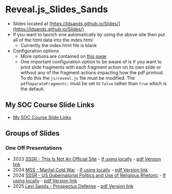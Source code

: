 # Reveal.js_Slides_Sands

<!-- link to this slide [here](https://github.com/ldsands/Slides/blob/master/SlideLinks.md) -->

- Slides located at [https://ldsands.github.io/Slides/](https://ldsands.github.io/Slides/)
- If you want to launch one automatically by using the above site then put all of the html data into the index.html
    - Currently the index.html file is blank
- Configuration options
    - More options are contained on [this page](https://github.com/hakimel/reveal.js)
    - One important configuration option to be aware of is if you want to print slide fragments with each fragment action on its own slide or without any of the fragment actions impacting how the pdf printout. To do this the `js/reveal.js` file must be modified. The `pdfSeparateFragments:` must be set to `false` rather than `true` which is the default.

## My SOC Course Slide Links

- [My SOC Course Slide Links](https://github.com/ldsands/Slides/blob/master/MySlides/SOCCourseSlideLinks.md)

## Groups of Slides

### One Off Presentations

<!-- 
- 2016 [SOC 5160 Research Presentation](https://ldsands.github.io/Slides/MySlides/OneOffPresentations/2016_12_Levi_Sands_5160_Res_Pres.html) - [If using locally](Slides/MySlides/OneOffPresentations/2016_12_Levi_Sands_5160_Res_Pres.html) - [pdf Version link](https://ldsands.github.io/Slides/MySlides/OneOffPresentations/2016_12_Levi_Sands_5160_Res_Pres.html?print-pdf)
- 2019 [Thesis Defense](https://ldsands.github.io/Slides/MySlides/OneOffPresentations/Levi_Sands_Thesis_Presentation.html) - [If using locally](Slides/MySlides/OneOffPresentations/Levi_Sands_Thesis_Presentation.html) - [pdf Version link](https://ldsands.github.io/Slides/MySlides/OneOffPresentations/Levi_Sands_Thesis_Presentation.html?print-pdf)
- 2020 [EPLS 6209 Research Presentation](https://ldsands.github.io/Slides/MySlides/OneOffPresentations/2020_05_Levi_Sands_EPLS_6209_Presentation.html) - [If using locally](Slides/MySlides/OneOffPresentations/2020_05_Levi_Sands_EPLS_6209_Presentation.html) - [pdf Version link](https://ldsands.github.io/Slides/MySlides/OneOffPresentations/2020_05_Levi_Sands_EPLS_6209_Presentation.html?print-pdf)
- 2020 [Getting Started with Reference Management Using Zotero](https://ldsands.github.io/Slides/MySlides/OneOffPresentations/2020_09_Levi_Sands_Ref_Man_Zotero.html) - [If using locally](Slides/MySlides/OneOffPresentations/2020_09_Levi_Sands_Ref_Man_Zotero.html) - [pdf Version link](https://ldsands.github.io/Slides/MySlides/OneOffPresentations/2020_09_Levi_Sands_Ref_Man_Zotero.html?print-pdf)
- 2021 [Getting Started with Reference Management Using Zotero](https://ldsands.github.io/Slides/MySlides/OneOffPresentations/2021_10_01_Levi_Sands_Ref_Man_Zotero.html) - [If using locally](Slides/MySlides/OneOffPresentations/2021_10_01_Levi_Sands_Ref_Man_Zotero.html) - [pdf Version link](https://ldsands.github.io/Slides/MySlides/OneOffPresentations/2021_10_01_Levi_Sands_Ref_Man_Zotero.html?print-pdf)
- 2022 [Getting Started with Reference Management Using Zotero](https://ldsands.github.io/Slides/MySlides/OneOffPresentations/2022_09_29_Levi_Sands_Ref_Man_Zotero.html) - [If using locally](Slides/MySlides/OneOffPresentations/2022_09_29_Levi_Sands_Ref_Man_Zotero.html) - [pdf Version link](https://ldsands.github.io/Slides/MySlides/OneOffPresentations/2022_09_29_Levi_Sands_Ref_Man_Zotero.html?print-pdf)
- 2023 [CRIM4440Sp2023 - Hagan Discussion](https://ldsands.github.io/Slides/MySlides/OneOffPresentations/2023_02_23_Levi_Sands_White_Collar_Crime_Hagan_Discussion.html) - [If using locally](Slides/MySlides/OneOffPresentations/2023_02_23_Levi_Sands_White_Collar_Crime_Hagan_Discussion.html) - [pdf Version link](https://ldsands.github.io/Slides/MySlides/OneOffPresentations/2023_02_23_Levi_Sands_White_Collar_Crime_Hagan_Discussion.html?print-pdf)
 -->
- 2023 [SSSR - This Is Not An Official Site](https://ldsands.github.io/Slides/MySlides/OneOffPresentations/2023_10_23_Levi_Sands_SSSR_This_Is_Not_An_Official_Site.html) - [If using locally](Slides/MySlides/OneOffPresentations/2023_10_23_Levi_Sands_SSSR_This_Is_Not_An_Official_Site.html) - [pdf Version link](https://ldsands.github.io/Slides/MySlides/OneOffPresentations/2023_10_23_Levi_Sands_SSSR_This_Is_Not_An_Official_Site.html?print-pdf)
- 2024 [MSS - Marital Cold War](https://ldsands.github.io/Slides/MySlides/OneOffPresentations/2024_04_05_Levi_Sands_MSS_Marital_Cold_War.html) - [If using locally](Slides/MySlides/OneOffPresentations/2024_04_05_Levi_Sands_MSS_Marital_Cold_War.html) - [pdf Version link](https://ldsands.github.io/Slides/MySlides/OneOffPresentations/2024_04_05_Levi_Sands_MSS_Marital_Cold_War.html?print-pdf)
- 2024 [SSSR - US Gubernatorial Politics and Use of Religious Rhetoric](https://ldsands.github.io/Slides/MySlides/OneOffPresentations/2024_10_20_Levi_Sands_SSSR_US_Gubernatorial_Politics_and_Use_of_Religious_Rhetoric.html) - [If using locally](Slides/MySlides/OneOffPresentations/2024_10_20_Levi_Sands_SSSR_US_Gubernatorial_Politics_and_Use_of_Religious_Rhetoric.html) - [pdf Version link](https://ldsands.github.io/Slides/MySlides/OneOffPresentations/2024_10_20_Levi_Sands_SSSR_US_Gubernatorial_Politics_and_Use_of_Religious_Rhetoric.html?print-pdf)
- 2025 [Levi Sands - Prospectus Defense](https://ldsands.github.io/Slides/MySlides/OneOffPresentations/2025_04_28_Levi_Sands_Prospectus_Defense.html) - [pdf Version link](https://ldsands.github.io/Slides/MySlides/OneOffPresentations/2025_04_28_Levi_Sands_Prospectus_Defense.html?print-pdf)

<!-- 
### SOC 6550 Environment and Society

- 2020 [Week 05 Lim and Tsutsui 2012](https://ldsands.github.io/Slides/MySlides/2020_01_SOC_6550_Environment_and_Society/WWeek_05_Lim_and_Tsutsui_2012_Levi_Sands.html) - [If using locally](Slides/MySlides/2020_01_SOC_6550_Environment_and_Society/WWeek_05_Lim_and_Tsutsui_2012_Levi_Sands.html) - [pdf Version link](https://ldsands.github.io/Slides/MySlides/2020_01_SOC_6550_Environment_and_Society/WWeek_05_Lim_and_Tsutsui_2012_Levi_Sands.html?print-pdf)
- 2020 [Week 07 Vasi et al. 2015](https://ldsands.github.io/Slides/MySlides/2020_01_SOC_6550_Environment_and_Society/Week_07_Vasi_et_al_2015_Levi_Sands.html) - [If using locally](Slides/MySlides/2020_01_SOC_6550_Environment_and_Society/Week_07_Vasi_et_al_2015_Levi_Sands.html) - [pdf Version link](https://ldsands.github.io/Slides/MySlides/2020_01_SOC_6550_Environment_and_Society/Week_07_Vasi_et_al_2015_Levi_Sands.html?print-pdf)
- 2020 [Week 11 Lee and Loundsbury 2015](https://ldsands.github.io/Slides/MySlides/2020_01_SOC_6550_Environment_and_Society/Week_11_Lee_and_Lounsbury_2015_Levi_Sands.html) - [If using locally](Slides/MySlides/2020_01_SOC_6550_Environment_and_Society/Week_11_Lee_and_Lounsbury_2015_Levi_Sands.html) - [pdf Version link](https://ldsands.github.io/Slides/MySlides/2020_01_SOC_6550_Environment_and_Society/Week_11_Lee_and_Lounsbury_2015_Levi_Sands.html?print-pdf)
- 2020 [Week 11 Etzion and Ferraro 2010](https://ldsands.github.io/Slides/MySlides/2020_01_SOC_6550_Environment_and_Society/Week_11_Etzion_and_Ferraro_2010_Levi_Sands.html) - [If using locally](Slides/MySlides/2020_01_SOC_6550_Environment_and_Society/Week_11_Etzion_and_Ferraro_2010_Levi_Sands.html) - [pdf Version link](https://ldsands.github.io/Slides/MySlides/2020_01_SOC_6550_Environment_and_Society/Week_11_Etzion_and_Ferraro_2010_Levi_Sands.html?print-pdf)
-->

<!--
### Poli Soc Comp Topics

#### 01 Theories of Power and the State

- [Theories of Power and the State](https://ldsands.github.io/Slides/MySlides/poli_soc_comp_topics/01_theories_of_power_and_the_state.html) - [If using locally](Slides//MySlides/poli_soc_comp_topics/01_theories_of_power_and_the_state.html) - [pdf Version link](https://ldsands.github.io/Slides//MySlides/poli_soc_comp_topics/01_theories_of_power_and_the_state.html?print-pdf)

#### 02 Political Culture

- [Political Culture](https://ldsands.github.io/Slides/MySlides/poli_soc_comp_topics/02_political_culture.html) - [If using locally](Slides//MySlides/poli_soc_comp_topics/02_political_culture.html) - [pdf Version link](https://ldsands.github.io/Slides//MySlides/poli_soc_comp_topics/02_political_culture.html?print-pdf)

#### 03 Political Economy

- [Political Economy](https://ldsands.github.io/Slides/MySlides/poli_soc_comp_topics/03_political_economy.html) - [If using locally](Slides//MySlides/poli_soc_comp_topics/03_political_economy.html) - [pdf Version link](https://ldsands.github.io/Slides//MySlides/poli_soc_comp_topics/03_political_economy.html?print-pdf)

#### 04 Social Relations (Race, Immigration, Family, etc.) and Policymaking

- [Social Relations (Race, Immigration, Family, etc.) and Policymaking](https://ldsands.github.io/Slides/MySlides/poli_soc_comp_topics/04_social_relations_race_immigration_family_etc_and_policymaking.html) - [If using locally](Slides//MySlides/poli_soc_comp_topics/04_social_relations_race_immigration_family_etc_and_policymaking.html) - [pdf Version link](https://ldsands.github.io/Slides//MySlides/poli_soc_comp_topics/04_social_relations_race_immigration_family_etc_and_policymaking.html?print-pdf)

#### 05 Political Participation and Voting

- [Political Participation and Voting](https://ldsands.github.io/Slides/MySlides/poli_soc_comp_topics/05_political_participation_and_voting.html) - [If using locally](Slides//MySlides/poli_soc_comp_topics/05_political_participation_and_voting.html) - [pdf Version link](https://ldsands.github.io/Slides//MySlides/poli_soc_comp_topics/05_political_participation_and_voting.html?print-pdf)

#### 06 Violence and Terrorism

- [Violence and Terrorism](https://ldsands.github.io/Slides/MySlides/poli_soc_comp_topics/06_violence_and_terrorism.html) - [If using locally](Slides//MySlides/poli_soc_comp_topics/06_violence_and_terrorism.html) - [pdf Version link](https://ldsands.github.io/Slides//MySlides/poli_soc_comp_topics/06_violence_and_terrorism.html?print-pdf)

#### 07 Localism, Globalization, and International Governance

- [Localism, Globalization, and International Governance](https://ldsands.github.io/Slides/MySlides/poli_soc_comp_topics/07_localism_globalization_and_international_governance.html) - [If using locally](Slides//MySlides/poli_soc_comp_topics/07_localism_globalization_and_international_governance.html) - [pdf Version link](https://ldsands.github.io/Slides//MySlides/poli_soc_comp_topics/07_localism_globalization_and_international_governance.html?print-pdf)

#### 08 Social Movements and Collective Behavior

- [Social Movements and Collective Behavior](https://ldsands.github.io/Slides/MySlides/poli_soc_comp_topics/08_social_movements_and_collective_behavior.html) - [If using locally](Slides//MySlides/poli_soc_comp_topics/08_social_movements_and_collective_behavior.html) - [pdf Version link](https://ldsands.github.io/Slides//MySlides/poli_soc_comp_topics/08_social_movements_and_collective_behavior.html?print-pdf)

#### 09 Authoritarianism and Democratization

- [Authoritarianism and Democratization](https://ldsands.github.io/Slides/MySlides/poli_soc_comp_topics/09_authoritarianism_and_democratization.html) - [If using locally](Slides//MySlides/poli_soc_comp_topics/09_authoritarianism_and_democratization.html) - [pdf Version link](https://ldsands.github.io/Slides//MySlides/poli_soc_comp_topics/09_authoritarianism_and_democratization.html?print-pdf)

#### 10 Social Capital and Civil Society

- [Social Capital and Civil Society](https://ldsands.github.io/Slides/MySlides/poli_soc_comp_topics/10_social_capital_and_civil_society.html) - [If using locally](Slides//MySlides/poli_soc_comp_topics/10_social_capital_and_civil_society.html) - [pdf Version link](https://ldsands.github.io/Slides//MySlides/poli_soc_comp_topics/10_social_capital_and_civil_society.html?print-pdf)
-->
